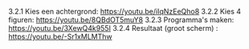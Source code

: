 3.2.1 Kies een achtergrond: https://youtu.be/iIqNzEeQho8
3.2.2 Kies 4 figuren: https://youtu.be/8QBdOT5muY8
3.2.3 Programma's maken: https://youtu.be/3XewQ4k955I
3.2.4 Resultaat (groot scherm) : https://youtu.be/-Sr1xMLMThw
